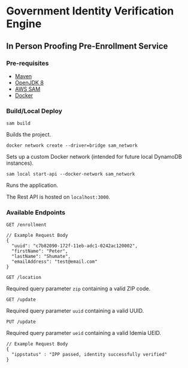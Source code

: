 # Government Identity Verification Engine

## In Person Proofing Pre-Enrollment Service

### Pre-requisites
- [Maven](https://maven.apache.org/) 
- [OpenJDK 8](https://developers.redhat.com/products/openjdk/download)
- [AWS SAM](https://docs.aws.amazon.com/serverless-application-model/latest/developerguide/serverless-sam-cli-install.html)
- [Docker](https://www.docker.com/products/docker-desktop)

### Build/Local Deploy

`sam build`

Builds the project.

`docker network create --driver=bridge sam_network`

Sets up a custom Docker network (intended for future local DynamoDB instances).

`sam local start-api --docker-network sam_network`

Runs the application.

The Rest API is hosted on `localhost:3000`.

### Available Endpoints

`GET /enrollment`
```
// Example Request Body
{
  "uuid": "c7b82090-172f-11eb-adc1-0242ac120002",
  "firstName": "Peter",
  "lastName": "Shumate",
  "emailAddress": "test@email.com"
}
```

`GET /location`

Required query parameter `zip` containing a valid ZIP code.

`GET /update`

Required query parameter `uuid` containing a valid UUID.

`PUT /update`

Required query parameter `ueid` containing a valid Idemia UEID.
```
// Example Request Body
{
  "ippstatus" : "IPP passed, identity successfully verified"
}
```
